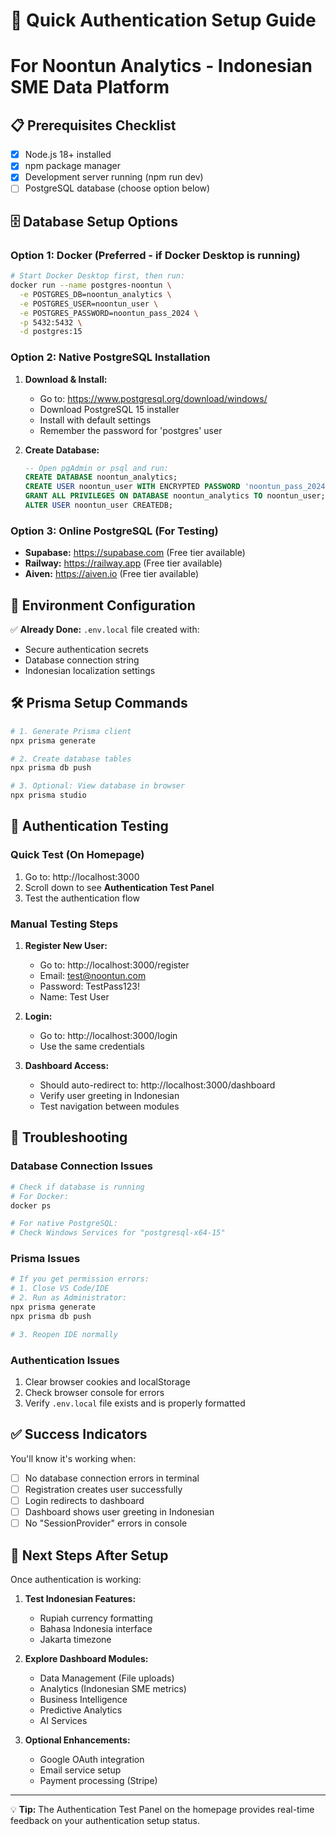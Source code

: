 # 🚀 Quick Authentication Setup Guide
# For Noontun Analytics - Indonesian SME Data Platform

## 📋 Prerequisites Checklist
- [x] Node.js 18+ installed
- [x] npm package manager
- [x] Development server running (npm run dev)
- [ ] PostgreSQL database (choose option below)

## 🗄️ Database Setup Options

### Option 1: Docker (Preferred - if Docker Desktop is running)
```bash
# Start Docker Desktop first, then run:
docker run --name postgres-noontun \
  -e POSTGRES_DB=noontun_analytics \
  -e POSTGRES_USER=noontun_user \
  -e POSTGRES_PASSWORD=noontun_pass_2024 \
  -p 5432:5432 \
  -d postgres:15
```

### Option 2: Native PostgreSQL Installation
1. **Download & Install:**
   - Go to: https://www.postgresql.org/download/windows/
   - Download PostgreSQL 15 installer
   - Install with default settings
   - Remember the password for 'postgres' user

2. **Create Database:**
   ```sql
   -- Open pgAdmin or psql and run:
   CREATE DATABASE noontun_analytics;
   CREATE USER noontun_user WITH ENCRYPTED PASSWORD 'noontun_pass_2024';
   GRANT ALL PRIVILEGES ON DATABASE noontun_analytics TO noontun_user;
   ALTER USER noontun_user CREATEDB;
   ```

### Option 3: Online PostgreSQL (For Testing)
- **Supabase:** https://supabase.com (Free tier available)
- **Railway:** https://railway.app (Free tier available)
- **Aiven:** https://aiven.io (Free tier available)

## 🔐 Environment Configuration
✅ **Already Done:** `.env.local` file created with:
- Secure authentication secrets
- Database connection string
- Indonesian localization settings

## 🛠️ Prisma Setup Commands

```bash
# 1. Generate Prisma client
npx prisma generate

# 2. Create database tables
npx prisma db push

# 3. Optional: View database in browser
npx prisma studio
```

## 🧪 Authentication Testing

### Quick Test (On Homepage)
1. Go to: http://localhost:3000
2. Scroll down to see **Authentication Test Panel**
3. Test the authentication flow

### Manual Testing Steps
1. **Register New User:**
   - Go to: http://localhost:3000/register
   - Email: test@noontun.com
   - Password: TestPass123!
   - Name: Test User

2. **Login:**
   - Go to: http://localhost:3000/login
   - Use the same credentials

3. **Dashboard Access:**
   - Should auto-redirect to: http://localhost:3000/dashboard
   - Verify user greeting in Indonesian
   - Test navigation between modules

## 🐛 Troubleshooting

### Database Connection Issues
```bash
# Check if database is running
# For Docker:
docker ps

# For native PostgreSQL:
# Check Windows Services for "postgresql-x64-15"
```

### Prisma Issues
```bash
# If you get permission errors:
# 1. Close VS Code/IDE
# 2. Run as Administrator:
npx prisma generate
npx prisma db push

# 3. Reopen IDE normally
```

### Authentication Issues
1. Clear browser cookies and localStorage
2. Check browser console for errors
3. Verify `.env.local` file exists and is properly formatted

## ✅ Success Indicators

You'll know it's working when:
- [ ] No database connection errors in terminal
- [ ] Registration creates user successfully
- [ ] Login redirects to dashboard
- [ ] Dashboard shows user greeting in Indonesian
- [ ] No "SessionProvider" errors in console

## 🎯 Next Steps After Setup

Once authentication is working:
1. **Test Indonesian Features:**
   - Rupiah currency formatting
   - Bahasa Indonesia interface
   - Jakarta timezone

2. **Explore Dashboard Modules:**
   - Data Management (File uploads)
   - Analytics (Indonesian SME metrics)
   - Business Intelligence
   - Predictive Analytics
   - AI Services

3. **Optional Enhancements:**
   - Google OAuth integration
   - Email service setup
   - Payment processing (Stripe)

---

💡 **Tip:** The Authentication Test Panel on the homepage provides real-time feedback on your authentication setup status.